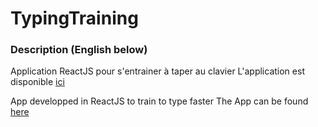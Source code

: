 # TypingTraining 
### Description (English below)
Application ReactJS pour s'entrainer à taper au clavier
L'application est disponible [ici](https://eprevost3.github.io/typingTraining)

App developped in ReactJS to train to type faster
The App can be found [here](https://eprevost3.github.io/typingTraining) 
